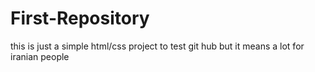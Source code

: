 # First-Repository
this is just a simple html/css project to test git hub
but it means a lot for iranian people 	
